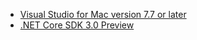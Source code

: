 * [Visual Studio for Mac version 7.7 or later](https://visualstudio.microsoft.com/vs/mac/)
* [.NET Core SDK 3.0 Preview](https://dotnet.microsoft.com/download/dotnet-core/3.0)